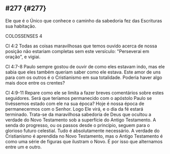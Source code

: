 ## #277 {#277}

Ele que é o Único que conhece o caminho da sabedoria fez das Escrituras sua habitação.

COLOSSENSES 4

Cl 4:2 Todas as coisas maravilhosas que temos ouvido acerca de nossa posição não estariam completas sem este versículo: &quot;Perseverai em oração&quot;, e vigiai.

Cl 4:7-8 Paulo sempre gostou de ouvir de como eles estavam indo, mas ele sabia que eles também queriam saber como ele estava. Este amor de uns para com os outros é o Cristianismo em sua totalidade. Poderia haver algo mais doce entre os crentes?

Cl 4:9-11 Repare como ele se limita a fazer breves comentários sobre estes seguidores. Será que teríamos permanecido com o apóstolo Paulo se tivéssemos estado com ele na sua época? Hoje é nossa época de permanecermos com o Senhor. Logo Ele virá, e o dia da fé estará terminado. Trata-se da maravilhosa sabedoria de Deus que ocultou a verdade do Novo Testamento sob a superfície do Antigo Testamento. A senda do progresso, ou os passos desde o princípio, seguem para o glorioso futuro celestial. Tudo é absolutamente necessário. A verdade do Cristianismo é aprendida no Novo Testamento, mas o Antigo Testamento é como uma série de figuras que ilustram o Novo. É por isso que alternamos entre um e outro.